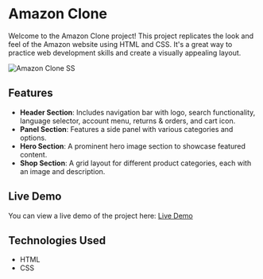 # Amazon Clone

Welcome to the Amazon Clone project! This project replicates the look and feel of the Amazon website using HTML and CSS. It's a great way to practice web development skills and create a visually appealing layout.

![Amazon Clone SS](https://github.com/user-attachments/assets/897b6a86-33e1-4306-9692-fe554b327da8)

## Features

- **Header Section**: Includes navigation bar with logo, search functionality, language selector, account menu, returns & orders, and cart icon.
- **Panel Section**: Features a side panel with various categories and options.
- **Hero Section**: A prominent hero image section to showcase featured content.
- **Shop Section**: A grid layout for different product categories, each with an image and description.

## Live Demo

You can view a live demo of the project here: [Live Demo](https://eaclix.github.io/Amazon-Clone/)

## Technologies Used

- HTML
- CSS
